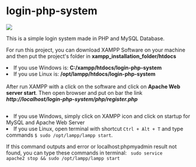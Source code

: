 # login-php-system

![](https://img.icons8.com/officel/160/000000/php-logo.png)

This is a simple login system made in PHP and MySQL Database.

For run this project, you can download XAMPP Software on your machine and then
put the project's folder in <b>xampp_installation_folder/htdocs</b>
<br>
<li>If you use Windows is: <b>C:/xampp/htdocs/login-php-system</b></li>
<li>If you use Linux is: <b>/opt/lampp/htdocs/login-php-system</b></li>
<br>
After run XAMPP with a click on the software and click on <b>Apache Web server start</b>. Then open browser and put on bar the link
<em><b> http://localhost/login-php-system/php/register.php</b></em>

##
<li>If you use Windows, simply click on XAMPP icon and click on startup for MySQL and Apache Web Server</li>
<li>If you use Linux, open terminal with shortcut <code>Ctrl + Alt + T</code>
and type commands <code>$ sudo /opt/lampp/lampp start</code>.

If this command outputs and error or localhost:phpmyadmin result not found, you can type these commands in terminal:
<code> sudo service apache2 stop && sudo /opt/lampp/lampp start</code>
